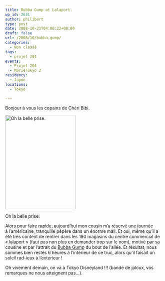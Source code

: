 ```yaml
---
title: Bubba Gump at Lalaport.
wp_id: 2631
author: philibert
type: post
date: 2008-10-21T04:00:22+00:00
draft: false
url: /2008/10/bubba-gump/
categories:
  - Non classé
tags:
  - projet 204
events:
  - Projet 204
  - MarieTokyo 2
residency:
  - Japon
locations:
  - Tokyo

---
```

Bonjour à vous les copains de Chéri Bibi.

<div id="attachment_446" class="wp-caption alignright" style="max-width: 225px">
  <a href="{{< aws >}}/uploads/img_3454.jpg"><img class="size-medium wp-image-446" title="img_3454" src="{{< aws >}}/uploads/img_3454.jpg" alt="Oh la belle prise." width="225" height="300" /></a>
  
  <p class="wp-caption-text">
    Oh la belle prise.
  </p>
</div>

Alors pour faire rapide, aujourd&rsquo;hui mon cousin m&rsquo;a réservé une journée à l&rsquo;américaine, tranquille pépère dans un énorme mall. Et oui, même qu&rsquo;il a été très content de rentrer dans les 190 magasins du centre commercial de « lalaport » (faut pas non plus en demander trop sur le nom), motivé par sa cousine et par l&rsquo;attrait du <a title="Bubba Gump" href="https://www.bubbagump.com/" target="_blank">Bubba Gump</a> du bout de l&rsquo;allée. Et résultat, nous sommes bien restés 6 heures à l&rsquo;intérieur de ce truc, alors qu&rsquo;il faisait un soleil rad-ieux à l&rsquo;exterieur !

Oh vivement demain, on va à Tokyo Disneyland !!! (bande de jaloux, vos remarques ne nous atteignent pas&#8230;).